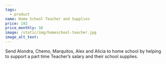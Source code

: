 ```yaml
---
tags:
  - product
name: Home School Teacher and Supplies
price: 192
price_monthly: 16
image: /static/img/homeschool-teacher.jpg
image_alt_text:
---
```


Send Alondra, Chemo, Marquitos, Alex and Alicia to home school by helping to support a part time Teacher’s salary and their school supplies.
